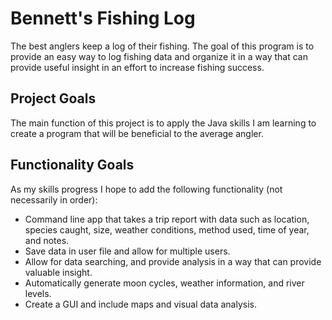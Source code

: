 # Bennett's Fishing Log

The best anglers keep a log of their fishing. The goal of this program is to provide an easy way to log fishing data and organize it in a way that can provide useful insight in an effort to increase fishing success.

## Project Goals

The main function of this project is to apply the Java skills I am learning to create a program that will be beneficial to the average angler.

## Functionality Goals

As my skills progress I hope to add the following functionality (not necessarily in order):

- Command line app that takes a trip report with data such as location, species caught, size, weather conditions, method used, time of year, and notes.
- Save data in user file and allow for multiple users.
- Allow for data searching, and provide analysis in a way that can provide valuable insight.
- Automatically generate moon cycles, weather information, and river levels.
- Create a GUI and include maps and visual data analysis.
